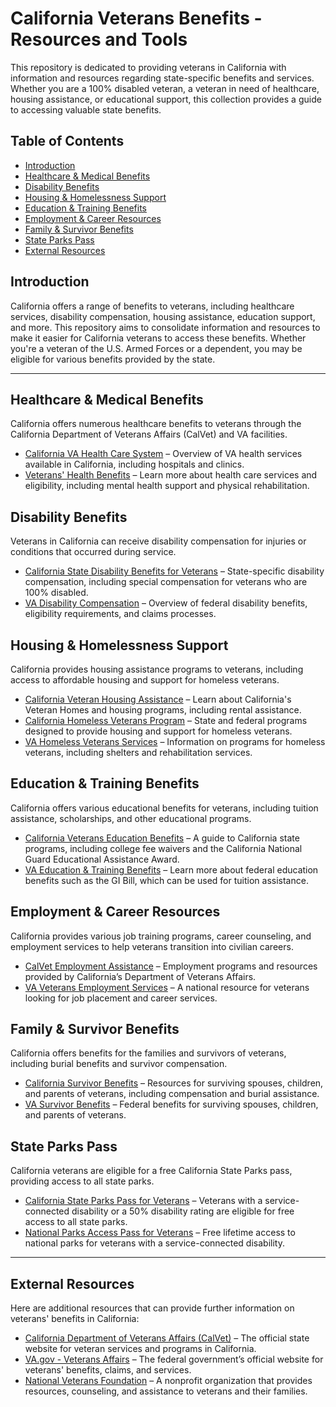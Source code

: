# California Veterans Benefits - Resources and Tools

This repository is dedicated to providing veterans in California with information and resources regarding state-specific benefits and services. Whether you are a 100% disabled veteran, a veteran in need of healthcare, housing assistance, or educational support, this collection provides a guide to accessing valuable state benefits.

## Table of Contents
- [Introduction](#introduction)
- [Healthcare & Medical Benefits](#healthcare-medical-benefits)
- [Disability Benefits](#disability-benefits)
- [Housing & Homelessness Support](#housing-homelessness-support)
- [Education & Training Benefits](#education-training-benefits)
- [Employment & Career Resources](#employment-career-resources)
- [Family & Survivor Benefits](#family-survivor-benefits)
- [State Parks Pass](#state-parks-pass)
- [External Resources](#external-resources)

## Introduction

California offers a range of benefits to veterans, including healthcare services, disability compensation, housing assistance, education support, and more. This repository aims to consolidate information and resources to make it easier for California veterans to access these benefits. Whether you're a veteran of the U.S. Armed Forces or a dependent, you may be eligible for various benefits provided by the state.

---

## Healthcare & Medical Benefits
California offers numerous healthcare benefits to veterans through the California Department of Veterans Affairs (CalVet) and VA facilities.

- [California VA Health Care System](https://www.va.gov/directory/guide/state.asp?dnum=CALIFORNIA) – Overview of VA health services available in California, including hospitals and clinics.
- [Veterans' Health Benefits](https://www.va.gov/health-care/) – Learn more about health care services and eligibility, including mental health support and physical rehabilitation.

## Disability Benefits
Veterans in California can receive disability compensation for injuries or conditions that occurred during service.

- [California State Disability Benefits for Veterans](https://www.calvet.ca.gov/) – State-specific disability compensation, including special compensation for veterans who are 100% disabled.
- [VA Disability Compensation](https://www.va.gov/disability/) – Overview of federal disability benefits, eligibility requirements, and claims processes.

## Housing & Homelessness Support
California provides housing assistance programs to veterans, including access to affordable housing and support for homeless veterans.

- [California Veteran Housing Assistance](https://www.calvet.ca.gov/VetHomes/Pages/default.aspx) – Learn about California's Veteran Homes and housing programs, including rental assistance.
- [California Homeless Veterans Program](https://www.calvet.ca.gov/Programs/Pages/Homeless-Veterans.aspx) – State and federal programs designed to provide housing and support for homeless veterans.
- [VA Homeless Veterans Services](https://www.va.gov/homeless/) – Information on programs for homeless veterans, including shelters and rehabilitation services.

## Education & Training Benefits
California offers various educational benefits for veterans, including tuition assistance, scholarships, and other educational programs.

- [California Veterans Education Benefits](https://www.calvet.ca.gov/Programs/Pages/College-Resources.aspx) – A guide to California state programs, including college fee waivers and the California National Guard Educational Assistance Award.
- [VA Education & Training Benefits](https://www.va.gov/education/) – Learn more about federal education benefits such as the GI Bill, which can be used for tuition assistance.

## Employment & Career Resources
California provides various job training programs, career counseling, and employment services to help veterans transition into civilian careers.

- [CalVet Employment Assistance](https://www.calvet.ca.gov/Programs/Pages/Employment.aspx) – Employment programs and resources provided by California’s Department of Veterans Affairs.
- [VA Veterans Employment Services](https://www.va.gov/careers-employment/) – A national resource for veterans looking for job placement and career services.

## Family & Survivor Benefits
California offers benefits for the families and survivors of veterans, including burial benefits and survivor compensation.

- [California Survivor Benefits](https://www.calvet.ca.gov/Programs/Pages/Survivor-Benefits.aspx) – Resources for surviving spouses, children, and parents of veterans, including compensation and burial assistance.
- [VA Survivor Benefits](https://www.va.gov/family-member-benefits/) – Federal benefits for surviving spouses, children, and parents of veterans.

## State Parks Pass
California veterans are eligible for a free California State Parks pass, providing access to all state parks.

- [California State Parks Pass for Veterans](https://www.parks.ca.gov/?page_id=30958) – Veterans with a service-connected disability or a 50% disability rating are eligible for free access to all state parks.
- [National Parks Access Pass for Veterans](https://www.nps.gov/planyourvisit/passes.htm) – Free lifetime access to national parks for veterans with a service-connected disability.

---

## External Resources
Here are additional resources that can provide further information on veterans' benefits in California:

- [California Department of Veterans Affairs (CalVet)](https://www.calvet.ca.gov/) – The official state website for veteran services and programs in California.
- [VA.gov - Veterans Affairs](https://www.va.gov/) – The federal government’s official website for veterans' benefits, claims, and services.
- [National Veterans Foundation](https://nvf.org/) – A nonprofit organization that provides resources, counseling, and assistance to veterans and their families.
